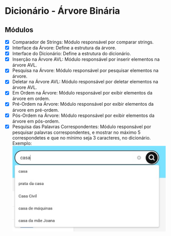 # Dicionário - Árvore Binária

## Módulos

- [x] Comparador de Strings: Módulo responsável por comparar strings.
- [x] Interface da Árvore: Define a estrutura da árvore.
- [x] Interface do Dicionário: Define a estrutura do dicionário.
- [x] Inserção na Árvore AVL: Módulo responsável por inserir elementos na árvore AVL.
- [x] Pesquisa na Árvore: Módulo responsável por pesquisar elementos na árvore.
- [x] Deletar na Árvore AVL: Módulo responsável por deletar elementos na árvore AVL.
- [x] Em Ordem na Árvore: Módulo responsável por exibir elementos da árvore em ordem.
- [x] Pré-Ordem na Árvore: Módulo responsável por exibir elementos da árvore em pré-ordem.
- [x] Pós-Ordem na Árvore: Módulo responsável por exibir elementos da árvore em pós-ordem.
- [x] Pesquisa das Palavras Correspondentes: Módulo responsável por pesquisar palavras correspondentes, e mostrar no máximo 5 correspondetes e que no mínimo seja 3 caracteres, no dicionário. Exemplo:
![Imagem de Exemplo](./src/img/img.png)